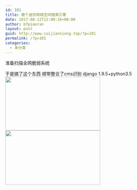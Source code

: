 ```yaml
---
id: 101
title: 做个迷你网络空间搜索引擎
date: 2017-08-12T12:00:16+00:00
author: bfpiaoran
layout: post
guid: http://www.cuijianxiong.top/?p=101
permalink: /?p=101
categories:
  - 未分类
---
```

准备扫描全网脆弱系统

于是搞了这个东西 顺带整合了cms识别 django 1.9.5+python3.5  
<img src="http://www.cuijianxiong.top/wp-content/uploads/2017/08/10-300x169.png" alt="" width="300" height="169" class="alignnone size-medium wp-image-102" srcset="http://www.cuijianxiong.top/wp-content/uploads/2017/08/10-300x169.png 300w, http://www.cuijianxiong.top/wp-content/uploads/2017/08/10-768x433.png 768w, http://www.cuijianxiong.top/wp-content/uploads/2017/08/10-1024x578.png 1024w, http://www.cuijianxiong.top/wp-content/uploads/2017/08/10-830x468.png 830w, http://www.cuijianxiong.top/wp-content/uploads/2017/08/10-230x130.png 230w, http://www.cuijianxiong.top/wp-content/uploads/2017/08/10-350x197.png 350w, http://www.cuijianxiong.top/wp-content/uploads/2017/08/10-480x271.png 480w" sizes="(max-width: 300px) 85vw, 300px" />  
<img src="http://www.cuijianxiong.top/wp-content/uploads/2017/08/10-1-300x172.png" alt="" width="300" height="172" class="alignnone size-medium wp-image-103" srcset="http://www.cuijianxiong.top/wp-content/uploads/2017/08/10-1-300x172.png 300w, http://www.cuijianxiong.top/wp-content/uploads/2017/08/10-1-768x441.png 768w, http://www.cuijianxiong.top/wp-content/uploads/2017/08/10-1-1024x588.png 1024w, http://www.cuijianxiong.top/wp-content/uploads/2017/08/10-1-830x476.png 830w, http://www.cuijianxiong.top/wp-content/uploads/2017/08/10-1-230x132.png 230w, http://www.cuijianxiong.top/wp-content/uploads/2017/08/10-1-350x201.png 350w, http://www.cuijianxiong.top/wp-content/uploads/2017/08/10-1-480x276.png 480w" sizes="(max-width: 300px) 85vw, 300px" />